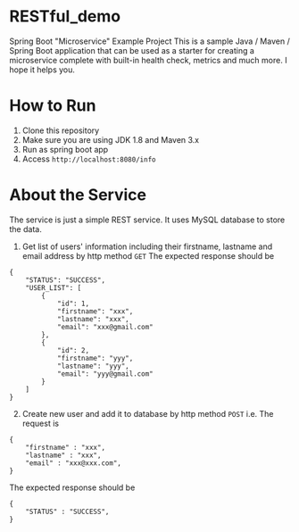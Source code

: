 # RESTful_demo
Spring Boot "Microservice" Example Project
This is a sample Java / Maven / Spring Boot application that can be used as a starter for creating a microservice complete with built-in health check, metrics and much more. I hope it helps you.

# How to Run
1. Clone this repository
2. Make sure you are using JDK 1.8 and Maven 3.x
3. Run as spring boot app
4. Access `http://localhost:8080/info`

# About the Service
The service is just a simple REST service. It uses MySQL database to store the data.

1. Get list of users' information including their firstname, lastname and email address by http method `GET`
The expected response should be
```
{
    "STATUS": "SUCCESS",
    "USER_LIST": [
        {
            "id": 1,
            "firstname": "xxx",
            "lastname": "xxx",
            "email": "xxx@gmail.com"
        },
        {
            "id": 2,
            "firstname": "yyy",
            "lastname": "yyy",
            "email": "yyy@gmail.com"
        }
    ]
}
```

2. Create new user and add it to database by http method `POST`
i.e. 
The request is
```
{
    "firstname" : "xxx",
    "lastname" : "xxx",
    "email" : "xxx@xxx.com",
}
```
The expected response should be 
```
{
    "STATUS" : "SUCCESS",
}
```

